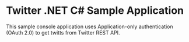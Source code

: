 Twitter .NET C# Sample Application
=======

This sample console application uses Application-only authentication (OAuth 2.0) to get twitts from Twitter REST API.

